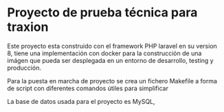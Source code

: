 # Proyecto de prueba técnica para traxion

Este proyecto esta construido con el framework PHP laravel en su version 8, tiene una implementación con docker para la construcción de una imágen que pueda ser desplegada en un entorno de desarrollo, testing y producción.

Para la puesta en marcha de proyecto se crea un fichero Makefile a forma de script con diferentes comandos útiles para simplificar

La base de datos usada para el proyecto es MySQL,
